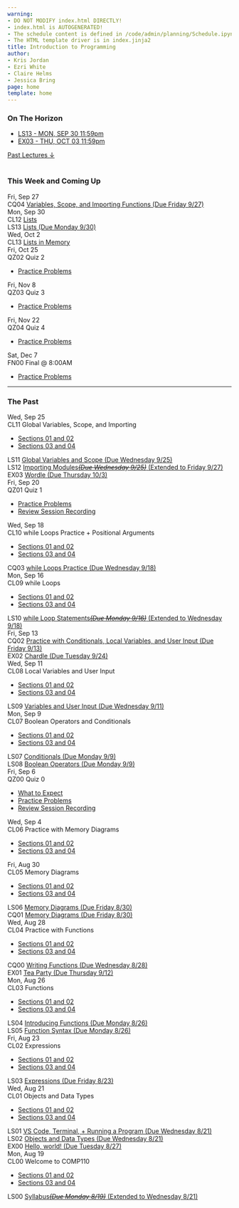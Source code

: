 ```yaml
---
warning:
- DO NOT MODIFY index.html DIRECTLY!
- index.html is AUTOGENERATED! 
- The schedule content is defined in /code/admin/planning/Schedule.ipynb
- The HTML template driver is in index.jinja2
title: Introduction to Programming
author:
- Kris Jordan
- Ezri White
- Claire Helms
- Jessica Bring
page: home
template: home
---
```


<div class="link-page pt-4">
<div class="row">

<!-- Horizon Box/Column -->
<div class="col-lg-4 col-md-12 col-md-1 order-lg-3 pt-5"> 
<div class="horizon-box mb-3">
<h3 class="header text-center pt-2">On The Horizon</h3><ul class="list-unstyled d-flexpx-sm-5 px-md-5 px-lg-0 flex-wrap justify-content-center justify-content-md-between justify-content-lg-center align-items-center"><li class="horizon-item"><a href="https://www.gradescope.com/">LS13 - MON, SEP 30 11:59pm</a></li><li class="horizon-item"><a href="/exercises/wordle-pt2.html">EX03 - THU, OCT 03 11:59pm</a></li></ul></div>
<div class="past-link">
<a href="#past">
<div class="past-btn">
<div class="text-center align-middle past-text">Past Lectures <span class="down-arrow">&darr;</span></div>
</div>
</a>
</div>
</div>

<!-- Agenda Box/Column -->
<div class="col-lg-8 col-md-12 order-sm-2 order-lg-1 itinerary-col itinerary">
<div>
<!-- Allows us to smooth scroll to This Week and Coming Up section -->
<div id="latest" class="pb-3"></div>
<br>
<!-- Current Week and Future -->
<h3 class="header">This Week and Coming Up</h3></div><div data-type="lecture" data-date="2024-09-27" class="row itinerary-row py-2">
<div class="date col-md-2">Fri, Sep 27</div>
<div class="plans col-md-9"><div class="plan Challenge Question">
<span class="kind">CQ04 </span><span class="title"><a href="/cqs/imports.html">Variables, Scope, and Importing Functions (Due Friday 9/27)</a></span></div></div>
</div><div data-type="lecture" data-date="2024-09-30" class="row itinerary-row py-2">
<div class="date col-md-2">Mon, Sep 30</div>
<div class="plans col-md-9"><div class="plan Class">
<span class="kind">CL12 </span><span class="title"><a href="/">Lists</a></span></div><div class="plan Lesson">
<span class="kind">LS13 </span><span class="title"><a href="https://www.gradescope.com/">Lists (Due Monday 9/30)</a></span></div></div>
</div><div data-type="lecture" data-date="2024-10-02" class="row itinerary-row py-2">
<div class="date col-md-2">Wed, Oct 2</div>
<div class="plans col-md-9"><div class="plan Class">
<span class="kind">CL13 </span><span class="title"><a href="/">Lists in Memory</a></span></div></div>
</div><div data-type="lecture" data-date="2024-10-25" class="row itinerary-row py-2">
<div class="date col-md-2">Fri, Oct 25</div>
<div class="plans col-md-9"><div class="plan Quiz">
<span class="kind">QZ02 </span><span class="title">Quiz 2</span>
<ul class="links"><li class="link"><a href="/resources/practice/practice-problems.html">Practice Problems</a></li>
</ul></div></div>
</div><div data-type="lecture" data-date="2024-11-08" class="row itinerary-row py-2">
<div class="date col-md-2">Fri, Nov 8</div>
<div class="plans col-md-9"><div class="plan Quiz">
<span class="kind">QZ03 </span><span class="title">Quiz 3</span>
<ul class="links"><li class="link"><a href="/resources/practice/practice-problems.html">Practice Problems</a></li>
</ul></div></div>
</div><div data-type="lecture" data-date="2024-11-22" class="row itinerary-row py-2">
<div class="date col-md-2">Fri, Nov 22</div>
<div class="plans col-md-9"><div class="plan Quiz">
<span class="kind">QZ04 </span><span class="title">Quiz 4</span>
<ul class="links"><li class="link"><a href="/resources/practice/practice-problems.html">Practice Problems</a></li>
</ul></div></div>
</div><div data-type="lecture" data-date="2024-12-07" class="row itinerary-row py-2">
<div class="date col-md-2">Sat, Dec 7</div>
<div class="plans col-md-9"><div class="plan Final">
<span class="kind">FN00 </span><span class="title">Final @ 8:00AM</span>
<ul class="links"><li class="link"><a href="/resources/practice/practice-problems.html">Practice Problems</a></li>
</ul></div></div>
</div><!-- The Past section --><div id='past' class="pb-2"></div>
<hr>
<h3 class="header pt-3">The Past</h3><div data-type="lecture" data-date="2024-09-25" class="row itinerary-row py-2">
<div class="date col-md-2">Wed, Sep 25</div>
<div class="plans col-md-9"><div class="plan Class">
<span class="kind">CL11 </span><span class="title">Global Variables, Scope, and Importing</span>
<ul class="links"><li class="link"><a href="/static/slides/alyssa/CL11.pdf">Sections 01 and 02</a></li>
<li class="link"><a href="/static/slides/izzi/CL11Hinks.pdf">Sections 03 and 04</a></li>
</ul></div><div class="plan Lesson">
<span class="kind">LS11 </span><span class="title"><a href="https://www.gradescope.com/">Global Variables and Scope (Due Wednesday 9/25)</a></span></div><div class="plan Lesson">
<span class="kind">LS12 </span><span class="title"><a href="https://www.gradescope.com/">Importing Modules<s><i>(Due Wednesday 9/25)</i></s> (Extended to Friday 9/27)</a></span></div><div class="plan Exercise">
<span class="kind">EX03 </span><span class="title"><a href="/exercises/wordle-pt2.html">Wordle (Due Thursday 10/3)</a></span></div></div>
</div><div data-type="lecture" data-date="2024-09-20" class="row itinerary-row py-2">
<div class="date col-md-2">Fri, Sep 20</div>
<div class="plans col-md-9"><div class="plan Quiz">
<span class="kind">QZ01 </span><span class="title">Quiz 1</span>
<ul class="links"><li class="link"><a href="/resources/practice/practice-problems.html">Practice Problems</a></li>
<li class="link"><a href="https://youtu.be/z98ObWODtf4">Review Session Recording</a></li>
</ul></div></div>
</div><div data-type="lecture" data-date="2024-09-18" class="row itinerary-row py-2">
<div class="date col-md-2">Wed, Sep 18</div>
<div class="plans col-md-9"><div class="plan Class">
<span class="kind">CL10 </span><span class="title">while Loops Practice + Positional Arguments</span>
<ul class="links"><li class="link"><a href="/static/slides/alyssa/CL10.pdf">Sections 01 and 02</a></li>
<li class="link"><a href="/static/slides/izzi/CL10Hinks.pdf">Sections 03 and 04</a></li>
</ul></div><div class="plan Challenge Question">
<span class="kind">CQ03 </span><span class="title"><a href="/cqs/while-loops.html">while Loops Practice (Due Wednesday 9/18)</a></span></div></div>
</div><div data-type="lecture" data-date="2024-09-16" class="row itinerary-row py-2">
<div class="date col-md-2">Mon, Sep 16</div>
<div class="plans col-md-9"><div class="plan Class">
<span class="kind">CL09 </span><span class="title">while Loops</span>
<ul class="links"><li class="link"><a href="/static/slides/alyssa/CL09.pdf">Sections 01 and 02</a></li>
<li class="link"><a href="/static/slides/izzi/CL09Hinks.pdf">Sections 03 and 04</a></li>
</ul></div><div class="plan Lesson">
<span class="kind">LS10 </span><span class="title"><a href="https://www.gradescope.com/">while Loop Statements<s><i>(Due Monday 9/16)</i></s> (Extended to Wednesday 9/18)</a></span></div></div>
</div><div data-type="lecture" data-date="2024-09-13" class="row itinerary-row py-2">
<div class="date col-md-2">Fri, Sep 13</div>
<div class="plans col-md-9"><div class="plan Challenge Question">
<span class="kind">CQ02 </span><span class="title"><a href="/cqs/conditionals.html">Practice with Conditionals, Local Variables, and User Input (Due Friday 9/13)</a></span></div><div class="plan Exercise">
<span class="kind">EX02 </span><span class="title"><a href="/exercises/wordle-pt1.html">Chardle (Due Tuesday 9/24)</a></span></div></div>
</div><div data-type="lecture" data-date="2024-09-11" class="row itinerary-row py-2">
<div class="date col-md-2">Wed, Sep 11</div>
<div class="plans col-md-9"><div class="plan Class">
<span class="kind">CL08 </span><span class="title">Local Variables and User Input</span>
<ul class="links"><li class="link"><a href="/static/slides/alyssa/CL08.pdf">Sections 01 and 02</a></li>
<li class="link"><a href="/static/slides/izzi/CL08Hinks.pdf">Sections 03 and 04</a></li>
</ul></div><div class="plan Lesson">
<span class="kind">LS09 </span><span class="title"><a href="https://www.gradescope.com/">Variables and User Input (Due Wednesday 9/11)</a></span></div></div>
</div><div data-type="lecture" data-date="2024-09-09" class="row itinerary-row py-2">
<div class="date col-md-2">Mon, Sep 9</div>
<div class="plans col-md-9"><div class="plan Class">
<span class="kind">CL07 </span><span class="title">Boolean Operators and Conditionals</span>
<ul class="links"><li class="link"><a href="/static/slides/alyssa/CL07.pdf">Sections 01 and 02</a></li>
<li class="link"><a href="/static/slides/izzi/CL07Hinks.pdf">Sections 03 and 04</a></li>
</ul></div><div class="plan Lesson">
<span class="kind">LS07 </span><span class="title"><a href="https://www.gradescope.com/">Conditionals (Due Monday 9/9)</a></span></div><div class="plan Lesson">
<span class="kind">LS08 </span><span class="title"><a href="https://www.gradescope.com/">Boolean Operators (Due Monday 9/9)</a></span></div></div>
</div><div data-type="lecture" data-date="2024-09-06" class="row itinerary-row py-2">
<div class="date col-md-2">Fri, Sep 6</div>
<div class="plans col-md-9"><div class="plan Quiz">
<span class="kind">QZ00 </span><span class="title">Quiz 0</span>
<ul class="links"><li class="link"><a href="/resources/quiz-expectations.html">What to Expect</a></li>
<li class="link"><a href="/resources/practice/practice-problems.html">Practice Problems</a></li>
<li class="link"><a href="https://youtu.be/Og1cqDH3dKc">Review Session Recording</a></li>
</ul></div></div>
</div><div data-type="lecture" data-date="2024-09-04" class="row itinerary-row py-2">
<div class="date col-md-2">Wed, Sep 4</div>
<div class="plans col-md-9"><div class="plan Class">
<span class="kind">CL06 </span><span class="title">Practice with Memory Diagrams</span>
<ul class="links"><li class="link"><a href="/static/slides/alyssa/CL06.pdf">Sections 01 and 02</a></li>
<li class="link"><a href="/static/slides/izzi/CL06Hinks.pdf">Sections 03 and 04</a></li>
</ul></div></div>
</div><div data-type="lecture" data-date="2024-08-30" class="row itinerary-row py-2">
<div class="date col-md-2">Fri, Aug 30</div>
<div class="plans col-md-9"><div class="plan Class">
<span class="kind">CL05 </span><span class="title">Memory Diagrams</span>
<ul class="links"><li class="link"><a href="/static/slides/alyssa/CL05.pdf">Sections 01 and 02</a></li>
<li class="link"><a href="/static/slides/izzi/CL05Hinks.pdf">Sections 03 and 04</a></li>
</ul></div><div class="plan Lesson">
<span class="kind">LS06 </span><span class="title"><a href="https://www.gradescope.com/">Memory Diagrams (Due Friday 8/30)</a></span></div><div class="plan Challenge Question">
<span class="kind">CQ01 </span><span class="title"><a href="https://www.gradescope.com/">Memory Diagrams (Due Friday 8/30)</a></span></div></div>
</div><div data-type="lecture" data-date="2024-08-28" class="row itinerary-row py-2">
<div class="date col-md-2">Wed, Aug 28</div>
<div class="plans col-md-9"><div class="plan Class">
<span class="kind">CL04 </span><span class="title">Practice with Functions</span>
<ul class="links"><li class="link"><a href="/static/slides/alyssa/CL04.pdf">Sections 01 and 02</a></li>
<li class="link"><a href="/static/slides/izzi/CL04Hinks.pdf">Sections 03 and 04</a></li>
</ul></div><div class="plan Challenge Question">
<span class="kind">CQ00 </span><span class="title"><a href="/cqs/CQ00-functions.html">Writing Functions (Due Wednesday 8/28)</a></span></div><div class="plan Exercise">
<span class="kind">EX01 </span><span class="title"><a href="/exercises/tea_party.html">Tea Party (Due Thursday 9/12)</a></span></div></div>
</div><div data-type="lecture" data-date="2024-08-26" class="row itinerary-row py-2">
<div class="date col-md-2">Mon, Aug 26</div>
<div class="plans col-md-9"><div class="plan Class">
<span class="kind">CL03 </span><span class="title">Functions</span>
<ul class="links"><li class="link"><a href="/static/slides/alyssa/CL03.pdf">Sections 01 and 02</a></li>
<li class="link"><a href="/static/slides/izzi/CL03Hinks.pdf">Sections 03 and 04</a></li>
</ul></div><div class="plan Lesson">
<span class="kind">LS04 </span><span class="title"><a href="https://www.gradescope.com/">Introducing Functions (Due Monday 8/26)</a></span></div><div class="plan Lesson">
<span class="kind">LS05 </span><span class="title"><a href="https://www.gradescope.com/">Function Syntax (Due Monday 8/26)</a></span></div></div>
</div><div data-type="lecture" data-date="2024-08-23" class="row itinerary-row py-2">
<div class="date col-md-2">Fri, Aug 23</div>
<div class="plans col-md-9"><div class="plan Class">
<span class="kind">CL02 </span><span class="title">Expressions</span>
<ul class="links"><li class="link"><a href="/static/slides/alyssa/CL02.pdf">Sections 01 and 02</a></li>
<li class="link"><a href="/static/slides/izzi/CL02Hinks.pdf">Sections 03 and 04</a></li>
</ul></div><div class="plan Lesson">
<span class="kind">LS03 </span><span class="title"><a href="https://www.gradescope.com/">Expressions (Due Friday 8/23)</a></span></div></div>
</div><div data-type="lecture" data-date="2024-08-21" class="row itinerary-row py-2">
<div class="date col-md-2">Wed, Aug 21</div>
<div class="plans col-md-9"><div class="plan Class">
<span class="kind">CL01 </span><span class="title">Objects and Data Types</span>
<ul class="links"><li class="link"><a href="/static/slides/alyssa/CL01.pdf">Sections 01 and 02</a></li>
<li class="link"><a href="/static/slides/izzi/CL01Hinks.pdf">Sections 03 and 04</a></li>
</ul></div><div class="plan Lesson">
<span class="kind">LS01 </span><span class="title"><a href="https://www.gradescope.com/">VS Code, Terminal, + Running a Program (Due Wednesday 8/21)</a></span></div><div class="plan Lesson">
<span class="kind">LS02 </span><span class="title"><a href="https://www.gradescope.com/">Objects and Data Types (Due Wednesday 8/21)</a></span></div><div class="plan Exercise">
<span class="kind">EX00 </span><span class="title"><a href="/exercises/hello_world.html">Hello, world! (Due Tuesday 8/27)</a></span></div></div>
</div><div data-type="lecture" data-date="2024-08-19" class="row itinerary-row py-2">
<div class="date col-md-2">Mon, Aug 19</div>
<div class="plans col-md-9"><div class="plan Class">
<span class="kind">CL00 </span><span class="title">Welcome to COMP110</span>
<ul class="links"><li class="link"><a href="/static/slides/alyssa/CL00.pdf">Sections 01 and 02</a></li>
<li class="link"><a href="/static/slides/izzi/CL00Hinks.pdf">Sections 03 and 04</a></li>
</ul></div><div class="plan Lesson">
<span class="kind">LS00 </span><span class="title"><a href="https://www.gradescope.com/">Syllabus<s><i>(Due Monday 8/19)</i></s> (Extended to Wednesday 8/21)</a></span></div></div>
</div></div>
</div>